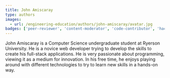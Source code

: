 ```yaml
---
title: John Amiscaray
type: authors
images:
  - url: /engineering-education/authors/john-amiscaray/avatar.jpg 
badges: ['peer-reviewer', 'content-moderator', 'code-contributor', 'hackathon-participant-22', 'hackathon-winner-22', 'community-builder']
---
```

John Amiscaray is a Computer Science undergraduate student at Ryerson University. He is a novice web developer trying to develop the skills to create his full-stack applications. He is very passionate about programming, viewing it as a medium for innovation. In his free time, he enjoys playing around with different technologies to try to learn new skills in a hands-on way.
